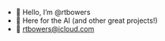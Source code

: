- 🌴 Hello, I’m @rtbowers
- 🌴 Here for the AI (and other great projects!)
- 🌴 rtbowers@icloud.com

<!---
rtbowers/rtbowers is a ✨ special ✨ repository because its `README.md` (this file) appears on your GitHub profile.
You can click the Preview link to take a look at your changes.
--->
